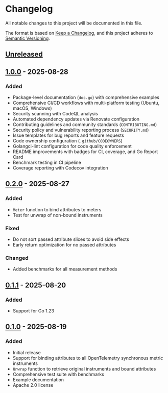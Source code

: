 # Changelog

All notable changes to this project will be documented in this file.

The format is based on [Keep a Changelog](https://keepachangelog.com/en/1.0.0/),
and this project adheres to [Semantic Versioning](https://semver.org/spec/v2.0.0.html).

## [Unreleased]

## [1.0.0] - 2025-08-28

### Added

- Package-level documentation (`doc.go`) with comprehensive examples
- Comprehensive CI/CD workflows with multi-platform testing (Ubuntu, macOS, Windows)
- Security scanning with CodeQL analysis
- Automated dependency updates via Renovate configuration
- Contributing guidelines and community standards (`CONTRIBUTING.md`)
- Security policy and vulnerability reporting process (`SECURITY.md`)
- Issue templates for bug reports and feature requests
- Code ownership configuration (`.github/CODEOWNERS`)
- Golangci-lint configuration for code quality enforcement
- README improvements with badges for CI, coverage, and Go Report Card
- Benchmark testing in CI pipeline
- Coverage reporting with Codecov integration

## [0.2.0] - 2025-08-27

### Added

- `Meter` function to bind attributes to meters
- Test for unwrap of non-bound instruments

### Fixed

- Do not sort passed attribute slices to avoid side effects
- Early return optimization for no passed attributes

### Changed

- Added benchmarks for all measurement methods

## [0.1.1] - 2025-08-20

### Added

- Support for Go 1.23

## [0.1.0] - 2025-08-19

### Added

- Initial release
- Support for binding attributes to all OpenTelemetry synchronous metric instruments
- `Unwrap` function to retrieve original instruments and bound attributes
- Comprehensive test suite with benchmarks
- Example documentation
- Apache 2.0 license

[Unreleased]: https://github.com/MrAlias/bind/compare/v1.0.0...HEAD
[1.0.0]: https://github.com/MrAlias/bind/releases/tag/v1.0.0
[0.2.0]: https://github.com/MrAlias/bind/releases/tag/v0.2.0
[0.1.1]: https://github.com/MrAlias/bind/releases/tag/v0.1.1
[0.1.0]: https://github.com/MrAlias/bind/releases/tag/v0.1.0
